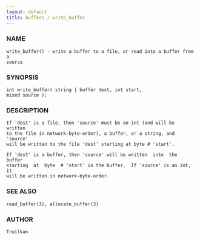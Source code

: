 ```yaml
---
layout: default
title: buffers / write_buffer
---
```






### NAME
    write_buffer() - write a buffer to a file, or read into a buffer from a
    source


### SYNOPSIS
    int write_buffer( string | buffer dest, int start,
    mixed source );


### DESCRIPTION
    If 'dest' is a file, then 'source' must be an int (and will be  written
    to the file in network-byte-order), a buffer, or a string, and 'source'
    will be written to the file 'dest' starting at byte # 'start'.

    If 'dest' is a buffer, then 'source' will be written  into  the  buffer
    starting  at  byte  # 'start' in the buffer.  If 'source' is an int, it
    will be written in network-byte-order.


### SEE ALSO
    read_buffer(3), allocate_buffer(3)


### AUTHOR
    Truilkan



